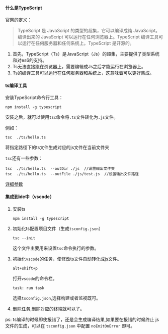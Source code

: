 #### 什么是TypeScript 

官网的定义：

> TypeScript 是 JavaScript 的类型的超集，它可以编译成纯 JavaScript。编译出来的 JavaScript 可以运行在任何浏览器上。TypeScript 编译工具可以运行在任何服务器和任何系统上。TypeScript 是开源的。

1. 首先，TypeScript（Ts）是JavaScript（Js）的超集，主要提供了类型系统和对es6的支持。
2. Ts无法直接跑在浏览器上，需要编辑成Js之后才能运行在浏览器上。
3. Ts的编译工具可以运行在任何服务器和系统上，这意味着可以更好集成。

#### ts编译工具 

安装TypeScript命令行工具：
```
npm install -g typescript
```
安装之后，就可以使用`tsc`命令将`.ts`文件转化为`.js`文件。

例如：
```
tsc  ./ts/hello.ts
```
蒋指定路径下的ts文件生成对应的js文件在当前文件夹

`tsc`还有一些参数：
```
tsc  ./ts/hello.ts  --outDir ./js  //设置输出文件夹
tsc  ./ts/hello.ts  --outFile ./js/test.js  //设置输出文件路径
```


[详细参数](https://www.typescriptlang.org/docs/handbook/compiler-options.html)

#### 集成到ide中（vscode）
1. 安装ts
    ```
    npm install -g typescript
    ```

2. 初始化ts配置项目文件（生成`tsconfig.json`）
    ```
    tsc --init
    ```
    这个文件主要用来设置`tsc`命令执行的参数。

3. 初始化`vscode`的任务，使修改ts文件自动转化成js文件。
    ```
    alt+shift+p 
    ```
    打开`vscode`的命令栏。 
    ```
    task: run task 
    ```

    选择`tsconfig.json`,选择构建或者监视既可。

4. 删除任务,删除对应的终端就可以了。

ps: ts编译的时候即使报错了，还是会生成编译结果,如果要在报错的时候终止 js 文件的生成，可以在 `tsconfig.json` 中配置 `noEmitOnError` 即可。


